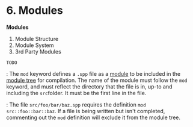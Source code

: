 # 6. Modules

<primary-label ref="header-label"/>

<secondary-label ref="doc-wip"/>

**Modules**

1. Module Structure
2. Module System
3. 3rd Party Modules

`TODO`

:
The `mod` keyword defines a `.spp` file as a [module](#) to be included in the [module tree](#) for compilation. The
name of the module must follow the `mod` keyword, and must reflect the directory that the file is in, up-to and
including the `src`folder. It must be the first line in the file.

:
The file `src/foo/bar/baz.spp` requires the definition `mod src::foo::bar::baz`. If a file is being written but isn't
completed, commenting out the `mod` definition will exclude it from the module tree.
